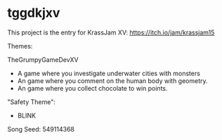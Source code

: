 # tggdkjxv

This project is the entry for KrassJam XV: https://itch.io/jam/krassjam15

Themes:

TheGrumpyGameDevXV

* A game where you investigate underwater cities with monsters
* An game where you comment on the human body with geometry.
* An game where you collect chocolate to win points.

"Safety Theme":

* BLINK

Song Seed:
549114368